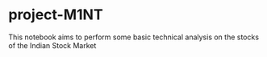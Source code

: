 # project-M1NT
This notebook aims to perform some basic technical analysis on the stocks of the Indian Stock Market
